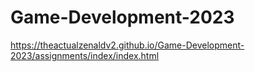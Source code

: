 # Game-Development-2023

https://theactualzenaldv2.github.io/Game-Development-2023/assignments/index/index.html
